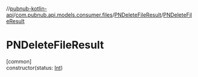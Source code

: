 //[pubnub-kotlin-api](../../../index.md)/[com.pubnub.api.models.consumer.files](../index.md)/[PNDeleteFileResult](index.md)/[PNDeleteFileResult](-p-n-delete-file-result.md)

# PNDeleteFileResult

[common]\
constructor(status: [Int](https://kotlinlang.org/api/latest/jvm/stdlib/kotlin/-int/index.html))
